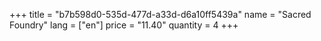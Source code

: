 +++
title = "b7b598d0-535d-477d-a33d-d6a10ff5439a"
name = "Sacred Foundry"
lang = ["en"]
price = "11.40"
quantity = 4
+++
